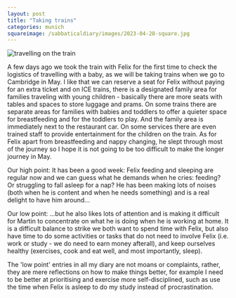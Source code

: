 ```yaml
---
layout: post
title: "Taking trains"
categories: munich
squareimage: /sabbaticaldiary/images/2023-04-28-square.jpg
---
```

<img src="/sabbaticaldiary/images/2023-04-28.jpg" alt="travelling on the train" class="center">

A few days ago we took the train with Felix for the first time to check the logistics of travelling with a baby, as we will be taking trains when we go to Cambridge in May. I like that we can reserve a seat for Felix without paying for an extra ticket and on ICE trains, there is a designated family area for families traveling with young children - basically there are more seats with tables and spaces to store luggage and prams. On some trains there are separate areas for families with babies and toddlers to offer a quieter space for breastfeeding and for the toddlers to play. And the family area is immediately next to the restaurant car. On some services there are even trained staff to provide entertainment for the children on the train. As for Felix apart from breastfeeding and nappy changing, he slept through most of the journey so I hope it is not going to be too difficult to make the longer journey in May. 

Our high point:
It has been a good week: Felix feeding and sleeping are regular now and we can guess what he demands when he cries: feeding? Or struggling to fall asleep for a nap? He has been making lots of noises (both when he is content and when he needs something) and is a real delight to have him around...

Our low point:
...but he also likes lots of attention and is making it difficult for Martin to concentrate on what he is doing when he is working at home. It is a difficult balance to strike we both want to spend time with Felix, but also have time to do some activities or tasks that do not need to involve Felix (i.e. work or study - we do need to earn money afterall), and keep ourselves healthy (exercises, cook and eat well, and most importantly, sleep). 

The 'low point' entries in all my diary are not moans or complaints, rather, they are mere reflections on how to make things better, for example I need to be better at prioritising and exercise more self-disciplined, such as use the time when Felix is asleep to do my study instead of procrastination.